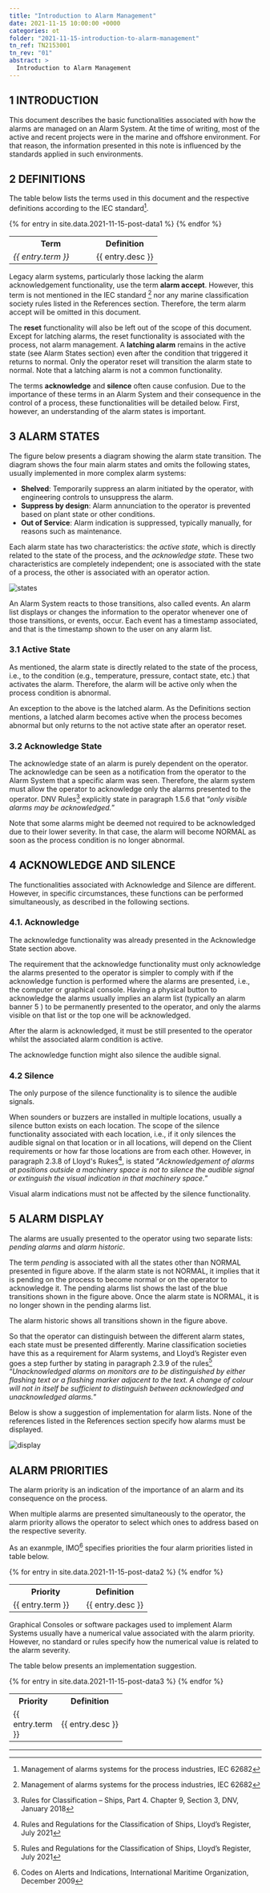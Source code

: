 ```yaml
---
title: "Introduction to Alarm Management"
date: 2021-11-15 10:00:00 +0000
categories: ot
folder: "2021-11-15-introduction-to-alarm-management"
tn_ref: TN2153001
tn_rev: "01"
abstract: >
  Introduction to Alarm Management
---
```

## 1 INTRODUCTION

This document describes the basic functionalities associated with how the
alarms are managed on an Alarm System. At the time of writing, most of the
active and recent projects were in the marine and offshore environment. For
that reason, the information presented in this note is influenced by the
standards applied in such environments.

## 2 DEFINITIONS

The table below lists the terms used in this document and the respective
definitions according to the IEC standard[^1].

<table class="definitions">
    <tr>
      <th class="definitions" width="150px">Term</th>
      <th class="definitions">Definition</th>
    </tr>
    {% for entry in site.data.2021-11-15-post-data1 %}
      <tr class="definitions">
        <td><i>{{ entry.term }}</i></td>
        <td>{{ entry.desc }}</td>
      </tr>
    {% endfor %}
</table>

Legacy alarm systems, particularly those lacking the alarm acknowledgement
functionality, use the term **alarm accept**. However, this term is not
mentioned in the IEC standard [^1] nor any marine classification society rules
listed in the References section. Therefore, the term alarm accept will be
omitted in this document.

The **reset** functionality will also be left out of the scope of this document.
Except for latching alarms, the reset functionality is associated with the
process, not alarm management. A **latching alarm** remains in the active state
(see Alarm States section) even after the condition that triggered it returns
to normal. Only the operator reset will transition the alarm state to normal.
Note that a latching alarm is not a common functionality.

The terms **acknowledge** and **silence** often cause confusion. Due to the
importance of these terms in an Alarm System and their consequence in the
control of a process, these functionalities will be detailed below. First,
however, an understanding of the alarm states is important.

## 3 ALARM STATES ##

The figure below presents a diagram showing the alarm state transition. The
diagram shows the four main alarm states and omits the following states,
usually implemented in more complex alarm systems:

- **Shelved**: Temporarily suppress an alarm initiated by the operator, with
engineering controls to unsuppress the alarm.
- **Suppress by design**: Alarm annunciation to the operator is prevented based
on plant state or other conditions.
- **Out of Service**: Alarm indication is suppressed, typically manually, for
reasons such as maintenance.

Each alarm state has two characteristics: the *active state*, which is directly
related to the state of the process, and the *acknowledge state*. These two
characteristics are completely independent; one is associated with the state of
a process, the other is associated with an operator action.

![states](/assets/images/posts/2021-11-15-introduction-to-alarm-management/img0301.png)

An Alarm System reacts to those transitions, also called events. An alarm list
displays or changes the information to the operator whenever one of those
transitions, or events, occur. Each event has a timestamp associated, and that
is the timestamp shown to the user on any alarm list.

### 3.1 Active State

As mentioned, the alarm state is directly related to the state of the process,
i.e., to the condition (e.g., temperature, pressure, contact state, etc.) that
activates the alarm. Therefore, the alarm will be active only when the process condition is abnormal.

An exception to the above is the latched alarm. As the Definitions section
mentions, a latched alarm becomes active when the process becomes abnormal but
only returns to the not active state after an operator reset.

### 3.2 Acknowledge State

The acknowledge state of an alarm is purely dependent on the operator. The
acknowledge can be seen as a notification from the operator to the Alarm System
that a specific alarm was seen. Therefore, the alarm system must allow the
operator to acknowledge only the alarms presented to the operator. DNV
Rules[^3] explicitly state in paragraph 1.5.6 that “*only visible alarms may be
acknowledged.*”

Note that some alarms might be deemed not required to be
acknowledged due to their lower severity. In that case, the alarm will become
NORMAL as soon as the process condition is no longer abnormal.

## 4 ACKNOWLEDGE AND SILENCE

The functionalities associated with Acknowledge and Silence are different.
However, in specific circumstances, these functions can be performed
simultaneously, as described in the following sections.

### 4.1. Acknowledge
The acknowledge functionality was already presented in the Acknowledge State
section above.

The requirement that the acknowledge functionality must only acknowledge the
alarms presented to the operator is simpler to comply with if the acknowledge
function is performed where the alarms are presented, i.e., the computer or
graphical console. Having a physical button to acknowledge the alarms usually
implies an alarm list (typically an alarm banner 5 ) to be permanently
presented to the operator, and only the alarms visible on that list or the top
one will be acknowledged.

After the alarm is acknowledged, it must be still presented to the operator
whilst the associated alarm condition is active.

The acknowledge function might also silence the audible signal.

### 4.2 Silence

The only purpose of the silence functionality is to silence the audible
signals.

When sounders or buzzers are installed in multiple locations, usually a silence
button exists on each location. The scope of the silence functionality
associated with each location, i.e., if it only silences the audible signal on
that location or in all locations, will depend on the Client requirements or
how far those locations are from each other. However, in paragraph 2.3.8 of
Lloyd's Rukes[^4], is stated “*Acknowledgement of alarms at positions outside a
machinery space is not to silence the audible signal or extinguish the visual
indication in that machinery space.*”

Visual alarm indications must not be affected by the silence functionality.

## 5 ALARM DISPLAY

The alarms are usually presented to the operator using two separate lists:
*pending alarms* and *alarm historic*.

The term *pending* is associated with all the states other than NORMAL
presented in figure above. If the alarm state is not NORMAL, it implies that it
is pending on the process to become normal or on the operator to acknowledge
it. The pending alarms list shows the last of the blue transitions shown in the
figure above. Once the alarm state is NORMAL, it is no longer shown in the
pending alarms list.

The alarm historic shows all transitions shown in the figure above.

So that the operator can distinguish between the different alarm states, each
state must be presented differently. Marine classification societies have this
as a requirement for Alarm systems, and Lloyd’s Register even goes a step
further by stating in paragraph 2.3.9 of the rules[^4] “*Unacknowledged alarms
on monitors are to be distinguished by either flashing text or a flashing
marker adjacent to the text. A change of colour will not in itself be
sufficient to distinguish between acknowledged and unacknowledged alarms.*”

Below is show a suggestion of implementation for alarm lists. None of the
references listed in the References section specify how alarms must be
displayed.

![display](/assets/images/posts/2021-11-15-introduction-to-alarm-management/img0501.png)

## ALARM PRIORITIES

The alarm priority is an indication of the importance of an alarm and its
consequence on the process.

When multiple alarms are presented simultaneously to the operator, the alarm
priority allows the operator to select which ones to address based on the
respective severity.

As an exanmple, IMO[^2] specifies priorities the four alarm priorities listed
in table below.

<table class="post">
    <tr>
      <th class="post" width="130px">Priority</th>
      <th class="post">Definition</th>
    </tr>
    {% for entry in site.data.2021-11-15-post-data2 %}
      <tr>
        <td class="post">{{ entry.term }}</td>
        <td class="post">{{ entry.desc }}</td>
      </tr>
    {% endfor %}
</table>

Graphical Consoles or software packages used to implement Alarm Systems usually
have a numerical value associated with the alarm priority. However, no standard
or rules specify how the numerical value is related to the alarm severity.

The table below  presents an implementation suggestion.

<table class="post">
    <tr>
      <th class="post" width="80px">Priority</th>
      <th class="post">Definition</th>
    </tr>
    {% for entry in site.data.2021-11-15-post-data3 %}
      <tr>
        <td class="post">{{ entry.term }}</td>
        <td class="post">{{ entry.desc }}</td>
      </tr>
    {% endfor %}
</table>

---
[^1]: Management of alarms systems for the process industries, IEC 62682

[^2]: Codes on Alerts and Indications, International Maritime Organization, December 2009

[^3]: Rules for Classification – Ships, Part 4. Chapter 9, Section 3, DNV, January 2018

[^4]: Rules and Regulations for the Classification of Ships, Lloyd’s Register, July 2021

